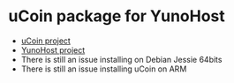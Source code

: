 # uCoin package for YunoHost

* [uCoin project](http://ucoin.io)
* [YunoHost project](https://yunohost.org/#/)
* There is still an issue installing on Debian Jessie 64bits
* There is still an issue installing uCoin on ARM
